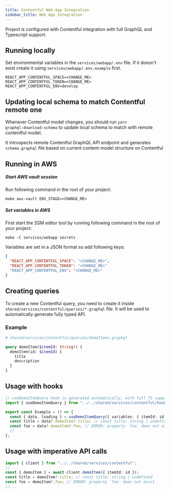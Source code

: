 ```yaml
---
title: Contentful Web App Integration
sidebar_title: Web App Integration
---
```


Project is configured with Contentful integration with full GraphQL and Typescript support.

## Running locally

Set environmental variables in the `services/webapp/.env` file.
If it doesn't exist create it using `services/webapp/.env.example` first.

```
REACT_APP_CONTENTFUL_SPACE=<CHANGE_ME>
REACT_APP_CONTENTFUL_TOKEN=<CHANGE_ME>
REACT_APP_CONTENTFUL_ENV=develop
```

## Updating local schema to match Contentful remote one

Whenever Contentful model changes, you should run `yarn graphql:download-schema` to update local schema to match with
remote contentful model.

It introspects remote Contentful GraphQL API endpoint and generates `schema.graphql` file based on current content-model
structure on Contentful

## Running in AWS

##### Start AWS vault session

Run following command in the root of your project:

```shell
make aws-vault ENV_STAGE=<CHANGE_ME>
```

##### Set variables in AWS

First start the SSM editor tool by running following command in the root of your project:

```shell
make -C services/webapp secrets
```

Variables are set in a JSON format so add following keys:

```json
{
  "REACT_APP_CONTENTFUL_SPACE": "<CHANGE_ME>",
  "REACT_APP_CONTENTFUL_TOKEN": "<CHANGE_ME>"
  "REACT_APP_CONTENTFUL_ENV": "<CHANGE_ME>"
}
```

## Creating queries

To create a new Contentful query, you need to create it inside `shared/services/contentful/queries/*.graphql` file. It
will be used to automatically generate fully typed API.

### Example

```graphql
# shared/services/contentful/queries/demoItems.graphql

query demoItem($itemId: String!) {
  demoItem(id: $itemId) {
    title
    description
  }
}
```

## Usage with hooks

```typescript jsx
// useDemoItemQuery hook is generated automatically, with full TS support, based on your query defined in `.graphql` file
import { useDemoItemQuery } from "../../shared/services/contentful/hooks";

export const Example = () => {
  const { data, loading } = useDemoItemQuery({ variables: { itemId: id } });
  const title = data?.demoItem?.title; // const title: string | undefined
  const foo = data?.demoItem?.foo; // ERROR: property `foo` does not exist
  //  ...
};
```

## Usage with imperative API calls

```typescript
import { client } from "../../shared/services/contentful";
// ...
const { demoItem } = await client.demoItem({ itemId: id });
const title = demoItem?.title; // const title: string | undefined
const foo = demoItem?.foo; // ERROR: property `foo` does not exist
//...
```
